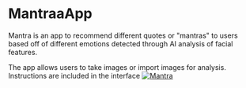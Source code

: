 # MantraaApp
Mantra is an app to recommend different quotes or "mantras" to users based off of different emotions detected through AI analysis of facial features.

The app allows users to take images or import images for analysis. Instructions are included in the interface
[![Mantra](https://imgur.com/gallery/dOHGp1w)](https://www.youtube.com/watch?v=kOLhmTb6FY0&ab_channel=shahryardurrani "Mantra App")

